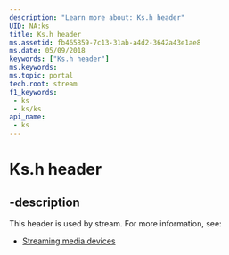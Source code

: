```yaml
---
description: "Learn more about: Ks.h header"
UID: NA:ks
title: Ks.h header
ms.assetid: fb465859-7c13-31ab-a4d2-3642a43e1ae8
ms.date: 05/09/2018
keywords: ["Ks.h header"]
ms.keywords: 
ms.topic: portal
tech.root: stream
f1_keywords:
 - ks
 - ks/ks
api_name:
 - ks
---
```


# Ks.h header


## -description

This header is used by stream. For more information, see:

- [Streaming media devices](../_stream/index.md)

